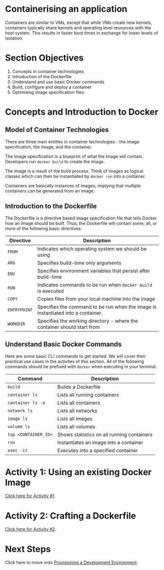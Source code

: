 # Containerising an application
Containers are similar to VMs, except that while VMs create new kernels, containers typically share kernels and operating level resources with the host system. This results in faster boot times in exchange for lower levels of isolation.

# Section Objectives

1. Concepts in container technologies
2. Introduction of the Dockerfile
3. Understand and use basic Docker commands
4. Build, configure and deploy a container
5. Optimising image specification files

# Concepts and Introduction to Docker

## Model of Container Technologies
There are three main entities in container technologies - the image specification, the image, and the container.

The image specification is a blueprint of what the image will contain. Developers run `docker build` to create the image.

The image is a result of the build process. Think of images as logical classes which can then be instantiated by `docker run` into a container.

Containers are basically instances of images, implying that multiple containers can be generated from an image.

## Introduction to the Dockerfile
The Dockerfile is a directive based image specification file that tells Docker how an image should be built. Thus, the Dockerfile will contain some, all, or more of the following basic directives:

| Directive | Description |
| --- | --- |
| `FROM` | Indicates which operating system we should be using |
| `ARG` | Specifies build-time only arguments |
| `ENV` | Specifies environment variables that persist after build-time |
| `RUN` | Indicates commands to be run when `docker build` is executed |
| `COPY` | Copies files from your local machine into the image |
| `ENTRYPOINT` | Specifies the command to be run when the image is instantiated into a container. |
| `WORKDIR` | Specifies the working directory - where the container should start from |

## Understand Basic Docker Commands
Here are some basic CLI commands to get started. We will cover their practical use cases in the activites of this section. All of the following commands should be prefixed with `docker` when executing in your terminal.

| Command | Description |
| --- | --- |
| `build` | Builds a Dockerfile |
| `container ls` | Lists all running containers |
| `container ls -a` | Lists all containers |
| `network ls` | Lists all networks |
| `image ls` | Lists all images |
| `volume ls` | Lists all volumes |
| `top <CONTAINER_ID>` | Shows statistics on all running containers |
| `run` | Instantiates an image into a container |
| `exec -it` | Executes into a specified container |

# Activity 1: Using an existing Docker Image
[Click here for Activity #1](./ACTIVITY-01.md).

# Activity 2: Crafting a Dockerfile
[Click here for Activity #2](./ACTIVITY-02.md).

# Next Steps
Click here to move onto [Provisioning a Development Environment](../03-provisioning/README.md).
